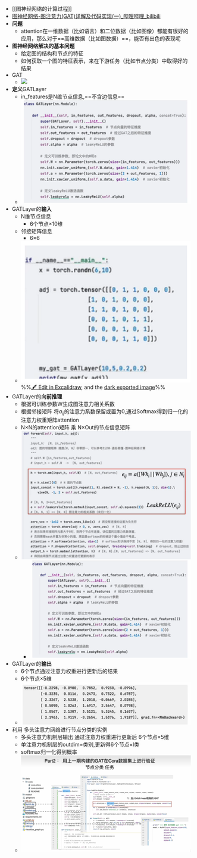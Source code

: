 - [[图神经网络的计算过程]]
- [图神经网络-图注意力(GAT)详解及代码实现(一)_哔哩哔哩_bilibili](https://www.bilibili.com/video/BV1wP411T7dr/?spm_id_from=333.788&vd_source=a035df14d498cc5a51f3299bc26b3e65)
- **问题**
	- attention在一维数据（比如语言）和二位数据（比如图像）都能有很好的应用，那么对于==高维数据（比如图数据）==，能否有出色的表现呢
- **图神经网络解决的基本问题**
	- 给定图的结构和节点的特征
	- 如何获取一个图的特征表示，来在下游任务（比如节点分类）中取得好的结果
- GAT
	- ![](attachments/Pasted%20image%2020230105163838.png)
- **定义**GATLayer
	- in_features是N维节点信息,==不含边信息==
	- ![](attachments/Pasted%20image%2020230109120014.png)
- GATLayer的**输入**
	- N维节点信息
		- 6个节点×10维
	- 邻接矩阵信息
		- 6×6
	- ![](attachments/%E5%9B%BE%E6%B3%A8%E6%84%8F%E5%8A%9B%E7%BD%91%E7%BB%9CGAT%202023-01-09%2011.55.48.excalidraw.svg)%%[🖋 Edit in Excalidraw](attachments/%E5%9B%BE%E6%B3%A8%E6%84%8F%E5%8A%9B%E7%BD%91%E7%BB%9CGAT%202023-01-09%2011.55.48.excalidraw.md), and the [dark exported image](attachments/%E5%9B%BE%E6%B3%A8%E6%84%8F%E5%8A%9B%E7%BD%91%E7%BB%9CGAT%202023-01-09%2011.55.48.excalidraw.dark.svg)%%
- GATLayer的**向前推理**
	- 根据可训练参数W生成图注意力相关系数
	- 根据邻接矩阵 将$a_{ij}$的注意力系数保留或置为0,通过Softmax得到归一化的注意力权重矩阵attention
	- N×N的attention矩阵 乘 N×Out的节点信息矩阵
	- ![](attachments/Pasted%20image%2020230109120111.png)
		- ![](attachments/Pasted%20image%2020230109120014.png)
- GATLayer的**输出**
	- 6个节点通过注意力权重进行更新后的结果
	- 6个节点×5维
	- ![](attachments/Pasted%20image%2020230109115700.png)
- 利用 多头注意力网络进行节点分类的实例
	- 多头注意力机制层输出 通过注意力权重进行更新后 6个节点×5维
	- 单注意力机制层的outdim=类别,更新得6个节点×l类
	- softmax归一化得到概率
	- ![](attachments/Pasted%20image%2020230110170515.png)
